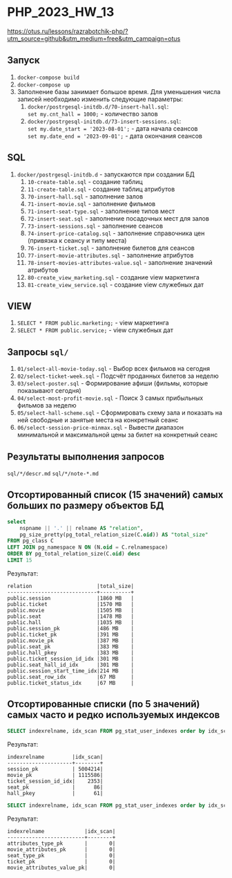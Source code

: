 # PHP_2023_HW_13

https://otus.ru/lessons/razrabotchik-php/?utm_source=github&utm_medium=free&utm_campaign=otus

## Запуск
1. `docker-compose build`
1. `docker-compose up`
1. Заполнение базы занимает большое время. Для уменьшения числа записей необходимо изменить следующие параметры:
   1. `docker/postrgesql-initdb.d/70-insert-hall.sql`:  
      `set my.cnt_hall = 1000;` - количество залов
   2. `docker/postrgesql-initdb.d/73-insert-sessions.sql`:  
      `set my.date_start = '2023-08-01';` - дата начала сеансов  
      `set my.date_end = '2023-09-01';` - дата окончания сеансов

## SQL
1. `docker/postrgesql-initdb.d` - запускаются при создании БД
   1. `10-create-table.sql` - создание таблиц
   1. `11-create-table.sql` - создание таблиц атрибутов
   1. `70-insert-hall.sql` - заполнение залов
   1. `71-insert-movie.sql` - заполнение фильмов
   1. `71-insert-seat-type.sql` - заполнение типов мест
   1. `72-insert-seat.sql` - заполнение посадочных мест для залов
   1. `73-insert-sessions.sql` - заполнение сеансов
   1. `74-insert-price-catalog.sql` - заполнение справочника цен (привязка к сеансу и типу места)
   1. `76-insert-ticket.sql` - заполнение билетов для сеансов
   1. `77-insert-movie-attributes.sql` - заполнение атрибутов 
   1. `78-insert-movies-attributes-value.sql` - заполнение значений атрибутов
   1. `80-create_view_marketing.sql` - создание view маркетинга
   1. `81-create_view_service.sql` - создание view служебных дат

## VIEW
1. `SELECT * FROM public.marketing;` - view маркетинга
1. `SELECT * FROM public.service;` - view служебных дат

## Запросы `sql/`
1. `01/select-all-movie-today.sql` - Выбор всех фильмов на сегодня
1. `02/select-ticket-week.sql` - Подсчёт проданных билетов за неделю
1. `03/select-poster.sql` - Формирование афиши (фильмы, которые показывают сегодня)
1. `04/select-most-profit-movie.sql` - Поиск 3 самых прибыльных фильмов за неделю
1. `05/select-hall-scheme.sql` - Сформировать схему зала и показать на ней свободные и занятые места на конкретный сеанс
1. `06/select-session-price-minmax.sql` - Вывести диапазон минимальной и максимальной цены за билет на конкретный сеанс

## Результаты выполнения запросов
`sql/*/descr.md`
`sql/*/note-*.md`

## Отсортированный список (15 значений) самых больших по размеру объектов БД
```sql
select
	nspname || '.' || relname AS "relation",
	pg_size_pretty(pg_total_relation_size(C.oid)) AS "total_size"
FROM pg_class C
LEFT JOIN pg_namespace N ON (N.oid = C.relnamespace)
ORDER BY pg_total_relation_size(C.oid) desc
LIMIT 15
```
Результат:
```
relation                     |total_size|
-----------------------------+----------+
public.session               |1860 MB   |
public.ticket                |1570 MB   |
public.movie                 |1505 MB   |
public.seat                  |1478 MB   |
public.hall                  |1035 MB   |
public.session_pk            |486 MB    |
public.ticket_pk             |391 MB    |
public.movie_pk              |387 MB    |
public.seat_pk               |383 MB    |
public.hall_pkey             |383 MB    |
public.ticket_session_id_idx |301 MB    |
public.seat_hall_id_idx      |301 MB    |
public.session_start_time_idx|214 MB    |
public.seat_row_idx          |67 MB     |
public.ticket_status_idx     |67 MB     |
```

## Отсортированные списки (по 5 значений) самых часто и редко используемых индексов
```sql
SELECT indexrelname, idx_scan FROM pg_stat_user_indexes order by idx_scan desc limit 5
```
Результат:
```
indexrelname         |idx_scan|
---------------------+--------+
session_pk           | 5004214|
movie_pk             | 1115586|
ticket_session_id_idx|    2353|
seat_pk              |      86|
hall_pkey            |      61|
```

```sql
SELECT indexrelname, idx_scan FROM pg_stat_user_indexes order by idx_scan asc limit 5
```
Результат:
```
indexrelname             |idx_scan|
-------------------------+--------+
attributes_type_pk       |       0|
movie_attributes_pk      |       0|
seat_type_pk             |       0|
ticket_pk                |       0|
movie_attributes_value_pk|       0|
```